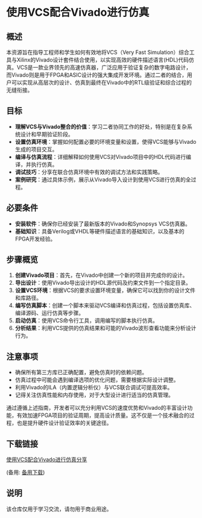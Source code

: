 # 使用VCS配合Vivado进行仿真

## 概述

本资源旨在指导工程师和学生如何有效地将VCS（Very Fast Simulation）综合工具与Xilinx的Vivado设计套件结合使用，以实现高效的硬件描述语言(HDL)代码仿真。VCS是一款业界领先的高速仿真器，广泛应用于验证复杂的数字电路设计，而Vivado则是用于FPGA和ASIC设计的强大集成开发环境。通过二者的结合，用户可以实现从高层次的设计、仿真到最终在Vivado中的RTL级验证和综合过程的无缝衔接。

## 目标

- **理解VCS与Vivado整合的价值**：学习二者协同工作的好处，特别是在复杂系统设计和早期验证阶段。
- **设置仿真环境**：掌握如何配置必要的环境变量和设置，使得VCS能够与Vivado生成的项目交互。
- **编译与仿真流程**：详细解释如何使用VCS对Vivado项目中的HDL代码进行编译，并执行仿真。
- **调试技巧**：分享在联合仿真环境中有效的调试方法和实践策略。
- **案例研究**：通过具体示例，展示从Vivado导入设计到使用VCS进行仿真的全过程。

## 必要条件

- **安装软件**：确保你已经安装了最新版本的Vivado和Synopsys VCS仿真器。
- **基础知识**：具备Verilog或VHDL等硬件描述语言的基础知识，以及基本的FPGA开发经验。

## 步骤概览

1. **创建Vivado项目**：首先，在Vivado中创建一个新的项目并完成你的设计。
2. **导出设计**：使用Vivado导出设计的HDL源代码及约束文件到一个指定目录。
3. **设置VCS环境**：根据VCS的要求设置环境变量，确保它可以找到你的设计文件和库路径。
4. **编写仿真脚本**：创建一个脚本来驱动VCS编译和仿真过程，包括设置仿真库、编译源码、运行仿真等步骤。
5. **启动仿真**：使用VCS命令行工具，调用编写的脚本执行仿真。
6. **分析结果**：利用VCS提供的仿真结果和可能的Vivado波形查看功能来分析设计行为。

## 注意事项

- 确保所有第三方库已正确配置，避免仿真时的依赖问题。
- 仿真过程中可能会遇到编译选项的优化问题，需要根据实际设计调整。
- 利用Vivado的ILA（内置逻辑分析仪）与VCS联合调试可提高效率。
- 记得关注仿真性能和内存使用，对于大型设计进行适当的仿真管理。

通过遵循上述指南，开发者可以充分利用VCS的速度优势和Vivado的丰富设计功能，有效加速FPGA项目的验证周期，提高设计质量。这不仅是一个技术融合的过程，也是提升硬件设计验证效率的关键途径。

## 下载链接
[使用VCS配合Vivado进行仿真分享](https://pan.quark.cn/s/c597139e32ff) 

(备用: [备用下载](https://pan.baidu.com/s/1rsDmBwOeWdj9pfLaNeAaeA?pwd=1234))

## 说明

该仓库仅用于学习交流，请勿用于商业用途。
